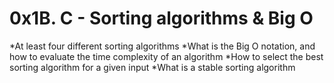 # 0x1B. C - Sorting algorithms & Big O

*At least four different sorting algorithms
*What is the Big O notation, and how to evaluate the time complexity of an algorithm
*How to select the best sorting algorithm for a given input
*What is a stable sorting algorithm

